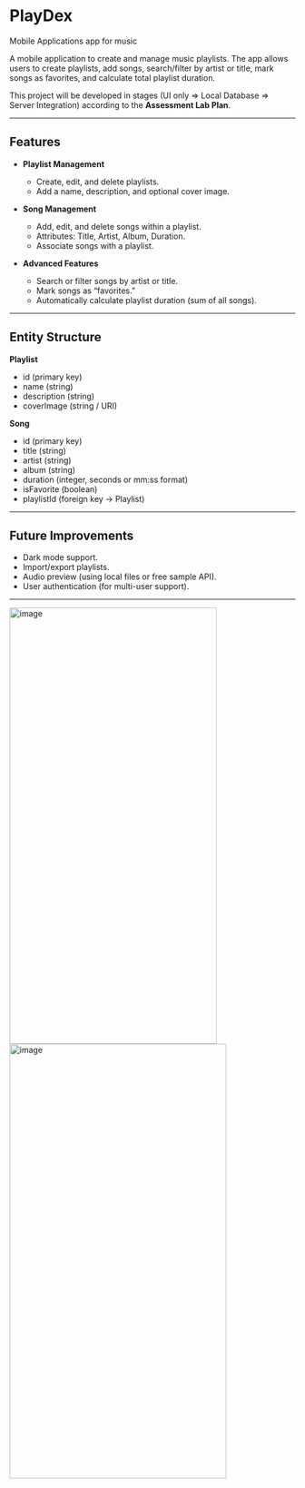 # PlayDex
Mobile Applications app for music

A mobile application to create and manage music playlists. The app allows users to create playlists, add songs, search/filter by artist or title, mark songs as favorites, and calculate total playlist duration.

This project will be developed in stages (UI only => Local Database => Server Integration) according to the **Assessment Lab Plan**.

---

## Features

- **Playlist Management**
  - Create, edit, and delete playlists.
  - Add a name, description, and optional cover image.

- **Song Management**
  - Add, edit, and delete songs within a playlist.
  - Attributes: Title, Artist, Album, Duration.
  - Associate songs with a playlist.

- **Advanced Features**
  - Search or filter songs by artist or title.
  - Mark songs as “favorites.”
  - Automatically calculate playlist duration (sum of all songs).

---

## Entity Structure

**Playlist**
- id (primary key)
- name (string)
- description (string)
- coverImage (string / URI)

**Song**
- id (primary key)
- title (string)
- artist (string)
- album (string)
- duration (integer, seconds or mm:ss format)
- isFavorite (boolean)
- playlistId (foreign key → Playlist)


---

## Future Improvements
- Dark mode support.
- Import/export playlists.
- Audio preview (using local files or free sample API).
- User authentication (for multi-user support).

---

<img width="365" height="769" alt="image" src="https://github.com/user-attachments/assets/9aa40452-7c32-49b6-bf29-37f627c15434" />

<img width="382" height="766" alt="image" src="https://github.com/user-attachments/assets/8a13484d-d17d-45a8-9895-ac29c7d8df42" />


